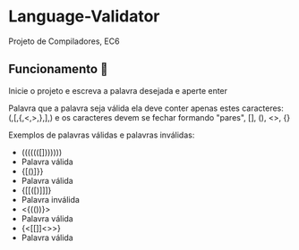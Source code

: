 # Language-Validator
Projeto de Compiladores, EC6

## Funcionamento :book:

Inicie o projeto e escreva a palavra desejada e aperte enter 

Palavra que a palavra seja válida ela deve conter apenas estes caracteres: (,[,{,<,>,},],) e os caracteres devem se fechar formando "pares", [], (), <>, {} 

Exemplos de palavras válidas e palavras inválidas:
  
 - (((((([]))))))
 - Palavra válida
 - {[[()]()]}}
 - Palavra válida
 - {[[([)]]]}
 - Palavra inválida
 - <{(())}>
 - Palavra válida
 - {<[]()[[]]<>>}
 - Palavra válida

